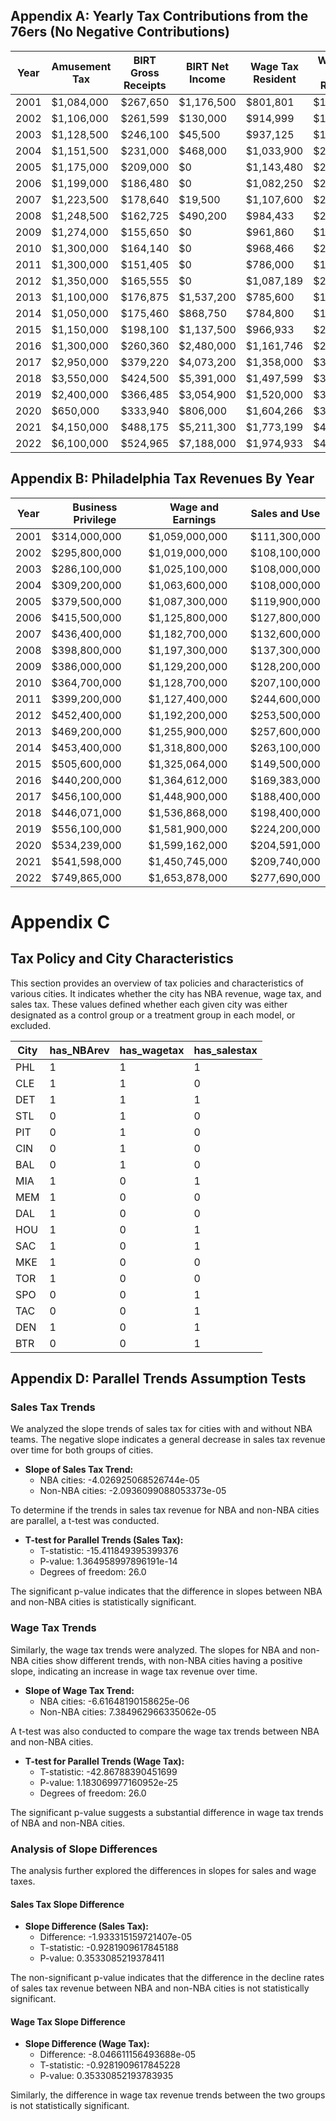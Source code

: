## Appendix A: Yearly Tax Contributions from the 76ers (No Negative Contributions)

| Year  | Amusement Tax | BIRT Gross Receipts | BIRT Net Income | Wage Tax Resident | Wage Tax Non-Resident | Sales Tax | Net Profits Tax | PILOT | Total Revenue |
|-------|----------------|---------------------|------------------|-------------------|-----------------------|-----------|------------------|-------|---------------|
| 2001  | $1,084,000     | $267,650            | $1,176,500       | $801,801           | $1,523,749             | $1,060,000| $821,468         | $2,000,000 | $7,734,168 |
| 2002  | $1,106,000     | $261,599            | $130,000         | $914,999           | $1,753,749             | $1,090,000| $90,000          | $2,000,000 | $7,346,347 |
| 2003  | $1,128,500     | $246,100            | $45,500          | $937,125           | $1,811,249             | $1,070,000| $31,237          | $2,000,000 | $7,270,711 |
| 2004  | $1,151,500     | $231,000            | $468,000         | $1,033,900         | $2,012,499             | $1,100,000| $319,032         | $2,000,000 | $8,316,431 |
| 2005  | $1,175,000     | $209,000            | $0               | $1,143,480         | $2,242,500             | $1,100,000| $0               | $2,000,000 | $7,869,980 |
| 2006  | $1,199,000     | $186,480            | $0               | $1,082,250         | $2,156,250             | $1,120,000| $0               | $2,000,000 | $7,743,980 |
| 2007  | $1,223,500     | $178,640            | $19,500          | $1,107,600         | $2,242,500             | $1,160,000| $12,780          | $2,000,000 | $7,944,520 |
| 2008  | $1,248,500     | $162,725            | $490,200         | $984,433           | $2,012,499             | $1,150,000| $320,644         | $2,000,000 | $8,368,001 |
| 2009  | $1,274,000     | $155,650            | $0               | $961,860           | $1,983,749             | $1,100,000| $0               | $2,000,000 | $7,475,259 |
| 2010  | $1,300,000     | $164,140            | $0               | $968,466           | $2,098,749             | $2,320,000| $0               | $2,000,000 | $8,851,355 |
| 2011  | $1,300,000     | $151,405            | $0               | $786,000           | $1,724,999             | $2,140,000| $0               | $2,000,000 | $8,102,404 |
| 2012  | $1,350,000     | $165,555            | $0               | $1,087,189         | $2,386,249             | $2,340,000| $0               | $2,000,000 | $9,329,993 |
| 2013  | $1,100,000     | $176,875            | $1,537,200       | $785,600           | $1,724,999             | $2,500,000| $958,432         | $2,000,000 | $10,783,106 |
| 2014  | $1,050,000     | $175,460            | $868,750         | $784,800           | $1,724,999             | $2,480,000| $545,436         | $2,000,000 | $9,629,445 |
| 2015  | $1,150,000     | $198,100            | $1,137,500       | $966,933           | $2,127,499             | $2,800,000| $713,440         | $2,000,000 | $10,093,472 |
| 2016  | $1,300,000     | $260,360            | $2,480,000       | $1,161,746         | $2,558,749             | $3,680,000| $1,566,400       | $2,000,000 | $15,007,255 |
| 2017  | $2,950,000     | $379,220            | $4,073,200       | $1,358,000         | $3,018,749             | $5,360,000| $2,638,400       | $2,000,000 | $21,777,569 |
| 2018  | $3,550,000     | $424,500            | $5,391,000       | $1,497,599         | $3,363,749             | $6,000,000| $3,455,999       | $2,000,000 | $25,683,847 |
| 2019  | $2,400,000     | $366,485            | $3,054,900       | $1,520,000         | $3,449,999             | $5,180,000| $1,938,000       | $2,000,000 | $19,909,384 |
| 2020  | $650,000       | $333,940            | $806,000         | $1,604,266         | $3,679,999             | $4,720,000| $488,800         | $2,000,000 | $14,283,005 |
| 2021  | $4,150,000     | $488,175            | $5,211,300       | $1,773,199         | $4,111,249             | $6,900,000| $3,236,399       | $2,000,000 | $27,870,322 |
| 2022  | $6,100,000     | $524,965            | $7,188,000       | $1,974,933         | $4,628,749             | $7,420,000| $4,416,000       | $2,000,000 | $34,252,647 |

## Appendix B: Philadelphia Tax Revenues By Year

| Year  | Business Privilege | Wage and Earnings | Sales and Use  |
|-------|---------------------|-------------------|----------------|
| 2001  | $314,000,000        | $1,059,000,000    | $111,300,000   |
| 2002  | $295,800,000        | $1,019,000,000    | $108,100,000   |
| 2003  | $286,100,000        | $1,025,100,000    | $108,000,000   |
| 2004  | $309,200,000        | $1,063,600,000    | $108,000,000   |
| 2005  | $379,500,000        | $1,087,300,000    | $119,900,000   |
| 2006  | $415,500,000        | $1,125,800,000    | $127,800,000   |
| 2007  | $436,400,000        | $1,182,700,000    | $132,600,000   |
| 2008  | $398,800,000        | $1,197,300,000    | $137,300,000   |
| 2009  | $386,000,000        | $1,129,200,000    | $128,200,000   |
| 2010  | $364,700,000        | $1,128,700,000    | $207,100,000   |
| 2011  | $399,200,000        | $1,127,400,000    | $244,600,000   |
| 2012  | $452,400,000        | $1,192,200,000    | $253,500,000   |
| 2013  | $469,200,000        | $1,255,900,000    | $257,600,000   |
| 2014  | $453,400,000        | $1,318,800,000    | $263,100,000   |
| 2015  | $505,600,000        | $1,325,064,000    | $149,500,000   |
| 2016  | $440,200,000        | $1,364,612,000    | $169,383,000   |
| 2017  | $456,100,000        | $1,448,900,000    | $188,400,000   |
| 2018  | $446,071,000        | $1,536,868,000    | $198,400,000   |
| 2019  | $556,100,000        | $1,581,900,000    | $224,200,000   |
| 2020  | $534,239,000        | $1,599,162,000    | $204,591,000   |
| 2021  | $541,598,000        | $1,450,745,000    | $209,740,000   |
| 2022  | $749,865,000        | $1,653,878,000    | $277,690,000   |

# Appendix C

## Tax Policy and City Characteristics

This section provides an overview of tax policies and characteristics of various cities. It indicates whether the city has NBA revenue, wage tax, and sales tax. These values defined whether each given city was either designated as a control group or a treatment group in each model, or excluded.

| City  | has_NBArev | has_wagetax | has_salestax |
|-------|------------|-------------|--------------|
| PHL   | 1          | 1           | 1            |
| CLE   | 1          | 1           | 0            |
| DET   | 1          | 1           | 1            |
| STL   | 0          | 1           | 0            |
| PIT   | 0          | 1           | 0            |
| CIN   | 0          | 1           | 0            |
| BAL   | 0          | 1           | 0            |
| MIA   | 1          | 0           | 1            |
| MEM   | 1          | 0           | 0            |
| DAL   | 1          | 0           | 0            |
| HOU   | 1          | 0           | 1            |
| SAC   | 1          | 0           | 1            |
| MKE   | 1          | 0           | 0            |
| TOR   | 1          | 0           | 0            |
| SPO   | 0          | 0           | 1            |
| TAC   | 0          | 0           | 1            |
| DEN   | 1          | 0           | 1            |
| BTR   | 0          | 0           | 1            |

## Appendix D: Parallel Trends Assumption Tests

### Sales Tax Trends

We analyzed the slope trends of sales tax for cities with and without NBA teams. The negative slope indicates a general decrease in sales tax revenue over time for both groups of cities.

- **Slope of Sales Tax Trend:**
  - NBA cities: -4.026925068526744e-05
  - Non-NBA cities: -2.0936099088053373e-05

To determine if the trends in sales tax revenue for NBA and non-NBA cities are parallel, a t-test was conducted.

- **T-test for Parallel Trends (Sales Tax):**
  - T-statistic: -15.411849395399376
  - P-value: 1.364958997896191e-14
  - Degrees of freedom: 26.0

The significant p-value indicates that the difference in slopes between NBA and non-NBA cities is statistically significant.

### Wage Tax Trends

Similarly, the wage tax trends were analyzed. The slopes for NBA and non-NBA cities show different trends, with non-NBA cities having a positive slope, indicating an increase in wage tax revenue over time.

- **Slope of Wage Tax Trend:**
  - NBA cities: -6.61648190158625e-06
  - Non-NBA cities: 7.384962966335062e-05

A t-test was also conducted to compare the wage tax trends between NBA and non-NBA cities.

- **T-test for Parallel Trends (Wage Tax):**
  - T-statistic: -42.86788390451699
  - P-value: 1.183069977160952e-25
  - Degrees of freedom: 26.0

The significant p-value suggests a substantial difference in wage tax trends of NBA and non-NBA cities.

### Analysis of Slope Differences

The analysis further explored the differences in slopes for sales and wage taxes.

#### Sales Tax Slope Difference

- **Slope Difference (Sales Tax):**
  - Difference: -1.933315159721407e-05
  - T-statistic: -0.9281909617845188
  - P-value: 0.3533085219378411

The non-significant p-value indicates that the difference in the decline rates of sales tax revenue between NBA and non-NBA cities is not statistically significant.

#### Wage Tax Slope Difference

- **Slope Difference (Wage Tax):**
  - Difference: -8.046611156493688e-05
  - T-statistic: -0.9281909617845228
  - P-value: 0.35330852193783935

Similarly, the difference in wage tax revenue trends between the two groups is not statistically significant.
